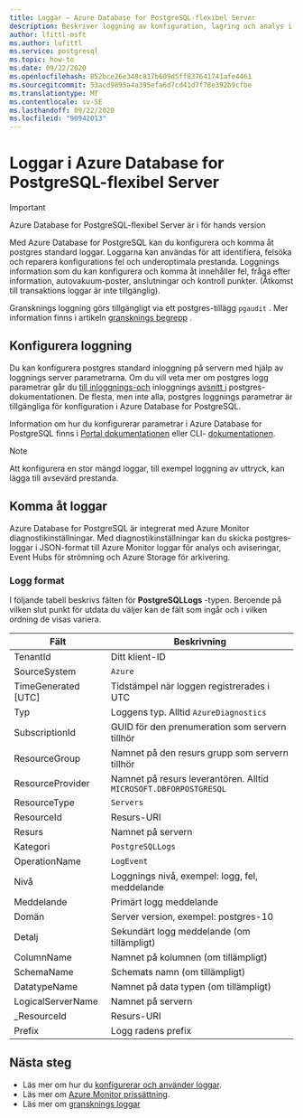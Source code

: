 ```yaml
---
title: Loggar – Azure Database for PostgreSQL-flexibel Server
description: Beskriver loggning av konfiguration, lagring och analys i Azure Database for PostgreSQL-flexibel Server
author: lfittl-msft
ms.author: lufittl
ms.service: postgresql
ms.topic: how-to
ms.date: 09/22/2020
ms.openlocfilehash: 852bce26e348c817b609d5ff837641741afe4461
ms.sourcegitcommit: 53acd9895a4a395efa6d7cd41d7f78e392b9cfbe
ms.translationtype: MT
ms.contentlocale: sv-SE
ms.lasthandoff: 09/22/2020
ms.locfileid: "90942013"
---
```

# <a name="logs-in-azure-database-for-postgresql---flexible-server"></a>Loggar i Azure Database for PostgreSQL-flexibel Server

> [!IMPORTANT]
> Azure Database for PostgreSQL-flexibel Server är i för hands version

Med Azure Database for PostgreSQL kan du konfigurera och komma åt postgres standard loggar. Loggarna kan användas för att identifiera, felsöka och reparera konfigurations fel och underoptimala prestanda. Loggnings information som du kan konfigurera och komma åt innehåller fel, fråga efter information, autovakuum-poster, anslutningar och kontroll punkter. (Åtkomst till transaktions loggar är inte tillgänglig).

Gransknings loggning görs tillgängligt via ett postgres-tillägg `pgaudit` . Mer information finns i artikeln [gransknings begrepp](concepts-audit.md) .

## <a name="configure-logging"></a>Konfigurera loggning

Du kan konfigurera postgres standard inloggning på servern med hjälp av loggnings server parametrarna. Om du vill veta mer om postgres logg parametrar går du [till inloggnings-och](https://www.postgresql.org/docs/current/runtime-config-logging.html#RUNTIME-CONFIG-LOGGING-WHEN) inloggnings [avsnitt i](https://www.postgresql.org/docs/current/runtime-config-logging.html#RUNTIME-CONFIG-LOGGING-WHAT) postgres-dokumentationen. De flesta, men inte alla, postgres loggnings parametrar är tillgängliga för konfiguration i Azure Database for PostgreSQL.

Information om hur du konfigurerar parametrar i Azure Database for PostgreSQL finns i [Portal dokumentationen](howto-configure-server-parameters-using-portal.md) eller CLI- [dokumentationen](howto-configure-server-parameters-using-cli.md).

> [!NOTE]
> Att konfigurera en stor mängd loggar, till exempel loggning av uttryck, kan lägga till avsevärd prestanda. 

## <a name="accessing-logs"></a>Komma åt loggar

Azure Database for PostgreSQL är integrerat med Azure Monitor diagnostikinställningar. Med diagnostikinställningar kan du skicka postgres-loggar i JSON-format till Azure Monitor loggar för analys och aviseringar, Event Hubs för strömning och Azure Storage för arkivering. 

### <a name="log-format"></a>Logg format

I följande tabell beskrivs fälten för **PostgreSQLLogs** -typen. Beroende på vilken slut punkt för utdata du väljer kan de fält som ingår och i vilken ordning de visas variera. 

|**Fält** | **Beskrivning** |
|---|---|
| TenantId | Ditt klient-ID |
| SourceSystem | `Azure` |
| TimeGenerated [UTC] | Tidstämpel när loggen registrerades i UTC |
| Typ | Loggens typ. Alltid `AzureDiagnostics` |
| SubscriptionId | GUID för den prenumeration som servern tillhör |
| ResourceGroup | Namnet på den resurs grupp som servern tillhör |
| ResourceProvider | Namnet på resurs leverantören. Alltid `MICROSOFT.DBFORPOSTGRESQL` |
| ResourceType | `Servers` |
| ResourceId | Resurs-URI |
| Resurs | Namnet på servern |
| Kategori | `PostgreSQLLogs` |
| OperationName | `LogEvent` |
| Nivå | Loggnings nivå, exempel: logg, fel, meddelande |
| Meddelande | Primärt logg meddelande | 
| Domän | Server version, exempel: postgres-10 |
| Detalj | Sekundärt logg meddelande (om tillämpligt) |
| ColumnName | Namnet på kolumnen (om tillämpligt) |
| SchemaName | Schemats namn (om tillämpligt) |
| DatatypeName | Namnet på data typen (om tillämpligt) |
| LogicalServerName | Namnet på servern | 
| _ResourceId | Resurs-URI |
| Prefix | Logg radens prefix |


## <a name="next-steps"></a>Nästa steg

- Läs mer om hur du [konfigurerar och använder loggar](howto-configure-and-access-logs.md).
- Läs mer om [Azure Monitor prissättning](https://azure.microsoft.com/pricing/details/monitor/).
- Läs mer om [gransknings loggar](concepts-audit.md)

